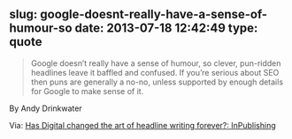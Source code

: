 slug: google-doesnt-really-have-a-sense-of-humour-so
date: 2013-07-18 12:42:49
type: quote
---

> Google doesn’t really have a sense of humour, so clever, pun-ridden headlines leave it baffled and confused. If you’re serious about SEO then puns are generally a no-no, unless supported by enough details for Google to make sense of it.

By Andy Drinkwater

 Via: [Has Digital changed the art of headline writing forever?: InPublishing](http://www.inpublishing.co.uk/kb/articles/has_digital_changed_the_art_of_headline_writing_forever.aspx)
